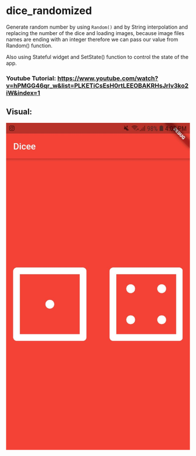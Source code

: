 # dice_randomized

Generate random number by using ```Random()``` and by String interpolation and replacing the number of the dice and loading images, because image files names are ending with an integer therefore we can pass our value from Random() function. 

Also using Stateful widget and SetState() function to control the state of the app. 

### Youtube Tutorial: https://www.youtube.com/watch?v=hPMGG46qr_w&list=PLKETiCsEsH0rtLEEOBAKRHsJrIv3ko2iW&index=1


## Visual:
 
![](assets/dice.jpg)




